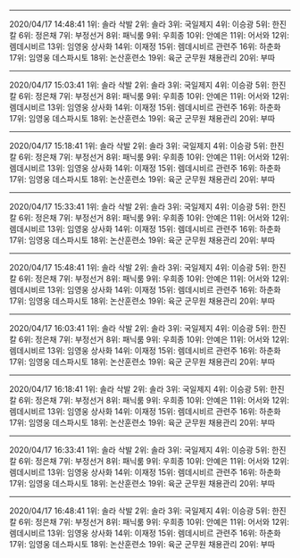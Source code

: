 
______________
2020/04/17 14:48:41
1위: 솔라 삭발
2위: 솔라
3위: 국일제지
4위: 이승광
5위: 한진칼
6위: 정은채
7위: 부정선거
8위: 패닉룸
9위: 우희종
10위: 안예은
11위: 어서와
12위: 렘데시비르
13위: 임영웅 상사화
14위: 이재정
15위: 렘데시비르 관련주
16위: 하춘화
17위: 임영웅 데스파시토
18위: 논산훈련소
19위: 육군 군무원 채용관리
20위: 부따

______________
2020/04/17 15:03:41
1위: 솔라 삭발
2위: 솔라
3위: 국일제지
4위: 이승광
5위: 한진칼
6위: 정은채
7위: 부정선거
8위: 패닉룸
9위: 우희종
10위: 안예은
11위: 어서와
12위: 렘데시비르
13위: 임영웅 상사화
14위: 이재정
15위: 렘데시비르 관련주
16위: 하춘화
17위: 임영웅 데스파시토
18위: 논산훈련소
19위: 육군 군무원 채용관리
20위: 부따

______________
2020/04/17 15:18:41
1위: 솔라 삭발
2위: 솔라
3위: 국일제지
4위: 이승광
5위: 한진칼
6위: 정은채
7위: 부정선거
8위: 패닉룸
9위: 우희종
10위: 안예은
11위: 어서와
12위: 렘데시비르
13위: 임영웅 상사화
14위: 이재정
15위: 렘데시비르 관련주
16위: 하춘화
17위: 임영웅 데스파시토
18위: 논산훈련소
19위: 육군 군무원 채용관리
20위: 부따

______________
2020/04/17 15:33:41
1위: 솔라 삭발
2위: 솔라
3위: 국일제지
4위: 이승광
5위: 한진칼
6위: 정은채
7위: 부정선거
8위: 패닉룸
9위: 우희종
10위: 안예은
11위: 어서와
12위: 렘데시비르
13위: 임영웅 상사화
14위: 이재정
15위: 렘데시비르 관련주
16위: 하춘화
17위: 임영웅 데스파시토
18위: 논산훈련소
19위: 육군 군무원 채용관리
20위: 부따

______________
2020/04/17 15:48:41
1위: 솔라 삭발
2위: 솔라
3위: 국일제지
4위: 이승광
5위: 한진칼
6위: 정은채
7위: 부정선거
8위: 패닉룸
9위: 우희종
10위: 안예은
11위: 어서와
12위: 렘데시비르
13위: 임영웅 상사화
14위: 이재정
15위: 렘데시비르 관련주
16위: 하춘화
17위: 임영웅 데스파시토
18위: 논산훈련소
19위: 육군 군무원 채용관리
20위: 부따

______________
2020/04/17 16:03:41
1위: 솔라 삭발
2위: 솔라
3위: 국일제지
4위: 이승광
5위: 한진칼
6위: 정은채
7위: 부정선거
8위: 패닉룸
9위: 우희종
10위: 안예은
11위: 어서와
12위: 렘데시비르
13위: 임영웅 상사화
14위: 이재정
15위: 렘데시비르 관련주
16위: 하춘화
17위: 임영웅 데스파시토
18위: 논산훈련소
19위: 육군 군무원 채용관리
20위: 부따

______________
2020/04/17 16:18:41
1위: 솔라 삭발
2위: 솔라
3위: 국일제지
4위: 이승광
5위: 한진칼
6위: 정은채
7위: 부정선거
8위: 패닉룸
9위: 우희종
10위: 안예은
11위: 어서와
12위: 렘데시비르
13위: 임영웅 상사화
14위: 이재정
15위: 렘데시비르 관련주
16위: 하춘화
17위: 임영웅 데스파시토
18위: 논산훈련소
19위: 육군 군무원 채용관리
20위: 부따

______________
2020/04/17 16:33:41
1위: 솔라 삭발
2위: 솔라
3위: 국일제지
4위: 이승광
5위: 한진칼
6위: 정은채
7위: 부정선거
8위: 패닉룸
9위: 우희종
10위: 안예은
11위: 어서와
12위: 렘데시비르
13위: 임영웅 상사화
14위: 이재정
15위: 렘데시비르 관련주
16위: 하춘화
17위: 임영웅 데스파시토
18위: 논산훈련소
19위: 육군 군무원 채용관리
20위: 부따

______________
2020/04/17 16:48:41
1위: 솔라 삭발
2위: 솔라
3위: 국일제지
4위: 이승광
5위: 한진칼
6위: 정은채
7위: 부정선거
8위: 패닉룸
9위: 우희종
10위: 안예은
11위: 어서와
12위: 렘데시비르
13위: 임영웅 상사화
14위: 이재정
15위: 렘데시비르 관련주
16위: 하춘화
17위: 임영웅 데스파시토
18위: 논산훈련소
19위: 육군 군무원 채용관리
20위: 부따
